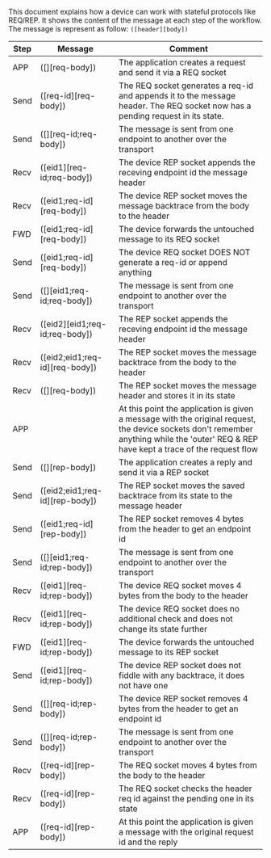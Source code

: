 This document explains how a device can work with stateful protocols like REQ/REP.
It shows the content of the message at each step of the workflow.
The message is represent as follow: `([header][body])`

| Step | Message | Comment |
| --- | --- | --- |
| APP | ([][req-body]) | The application creates a request and send it via a REQ socket |
| Send | ([req-id][req-body]) | The REQ socket generates a req-id and appends it to the message header. The REQ socket now has a pending request in its state. |
| Send | ([][req-id;req-body]) | The message is sent from one endpoint to another over the transport |
| Recv | ([eid1][req-id;req-body]) | The device REP socket appends the receving endpoint id the message header |
| Recv | ([eid1;req-id][req-body]) | The device REP socket moves the message backtrace from the body to the header |
| FWD | ([eid1;req-id][req-body]) | The device forwards the untouched message to its REQ socket |
| Send | ([eid1;req-id][req-body]) | The device REQ socket DOES NOT generate a req-id or append anything |
| Send | ([][eid1;req-id;req-body]) | The message is sent from one endpoint to another over the transport |
| Recv | ([eid2][eid1;req-id;req-body]) | The REP socket appends the receving endpoint id the message header |
| Recv | ([eid2;eid1;req-id][req-body]) | The REP socket moves the message backtrace from the body to the header |
| Recv | ([][req-body]) | The REP socket moves the message header and stores it in its state |
| APP |  | At this point the application is given a message with the original request, the device sockets don't remember anything while the 'outer' REQ & REP have kept a trace of the request flow |
| Send | ([][rep-body]) | The application creates a reply and send it via a REP socket |
| Send | ([eid2;eid1;req-id][rep-body]) | The REP socket moves the saved backtrace from its state to the message header |
| Send | ([eid1;req-id][rep-body]) | The REP socket removes 4 bytes from the header to get an endpoint id |
| Send | ([][eid1;req-id;rep-body]) | The message is sent from one endpoint to another over the transport |
| Recv | ([eid1][req-id;rep-body]) | The device REQ socket moves 4 bytes from the body to the header |
| Recv | ([eid1][req-id;rep-body]) | The device REQ socket does no additional check and does not change its state further |
| FWD | ([eid1][req-id;rep-body]) | The device forwards the untouched message to its REP socket |
| Send | ([eid1][req-id;rep-body]) | The device REP socket does not fiddle with any backtrace, it does not have one |
| Send | ([][req-id;rep-body]) | The device REP socket removes 4 bytes from the header to get an endpoint id |
| Send | ([][req-id;rep-body]) | The message is sent from one endpoint to another over the transport |
| Recv | ([req-id][rep-body]) | The REQ socket moves 4 bytes from the body to the header |
| Recv | ([req-id][rep-body]) | The REQ socket checks the header req id against the pending one in its state |
| APP | ([req-id][rep-body]) | At this point the application is given a message with the original request id and the reply |
